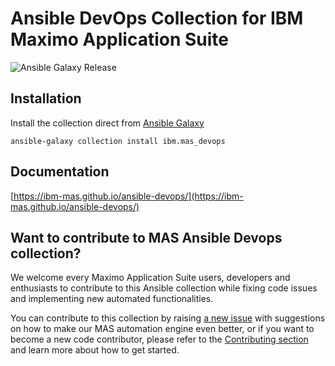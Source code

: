 # Ansible DevOps Collection for IBM Maximo Application Suite
![Ansible Galaxy Release](https://img.shields.io/badge/dynamic/json?style=flat&label=galaxy&prefix=v&url=https://galaxy.ansible.com/api/v2/collections/ibm/mas_devops/&query=latest_version.version)


## Installation
Install the collection direct from [Ansible Galaxy](https://galaxy.ansible.com/ibm/mas_devops)

```
ansible-galaxy collection install ibm.mas_devops
```

## Documentation
[https://ibm-mas.github.io/ansible-devops/](https://ibm-mas.github.io/ansible-devops/)

## Want to contribute to MAS Ansible Devops collection?

We welcome every Maximo Application Suite users, developers and enthusiasts to contribute to this Ansible collection while fixing code issues and implementing new automated functionalities.

You can contribute to this collection by raising [a new issue](https://github.com/ibm-mas/ansible-devops/issues) with suggestions on how to make our MAS automation engine even better, or if you want to become a new code contributor, please refer to the [Contributing section](CONTRIBUTING.md) and learn more about how to get started.
